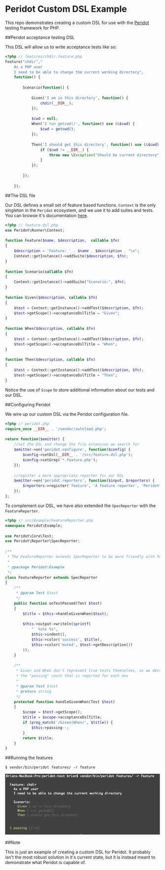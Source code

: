 Peridot Custom DSL Example
==========================

This repo demonstrates creating a custom DSL for use with the [Peridot](https://github.com/peridot-php/peridot) testing framework for PHP.

##Peridot acceptance testing DSL

This DSL will allow us to write acceptance tests like so:

```php
<?php // features/chdir.feature.php
Feature("chdir","
    As a PHP user
    I need to be able to change the current working directory",
    function() {

        Scenario(function() {

            Given('I am in this directory', function() {
                chdir(__DIR__);
            });

            $cwd = null;
            When('I run getcwd()', function() use (&$cwd) {
                $cwd = getcwd();
            });

            Then('I should get this directory', function() use (&$cwd) {
                if ($cwd != __DIR__) {
                    throw new \Exception("Should be current directory");
                }
            });

        });

    });
```

##The DSL file

Our DSL defines a small set of feature based functions. `Context` is the only singleton in the `Peridot` ecosystem,
and we use it to add suites and tests. You can browse it's documentation [here](http://peridot-php.github.io/docs/class-Peridot.Runner.Context.html).

```php
<?php // feature.dsl.php
use Peridot\Runner\Context;

function Feature($name, $description,  callable $fn)
{
    $description = 'Feature: ' . $name . $description . "\n";
    Context::getInstance()->addSuite($description, $fn);
}

function Scenario(callable $fn)
{
    Context::getInstance()->addSuite("Scenario:", $fn);
}

function Given($description, callable $fn)
{
    $test = Context::getInstance()->addTest($description, $fn);
    $test->getScope()->acceptanceDslTitle = "Given";
}

function When($description, callable $fn)
{
    $test = Context::getInstance()->addTest($description, $fn);
    $test->getScope()->acceptanceDslTitle = "When";
}

function Then($description, callable $fn)
{
    $test = Context::getInstance()->addTest($description, $fn);
    $test->getScope()->acceptanceDslTitle = "Then";
}
```

Notice the use of `Scope` to store additional information about our tests and our DSL.

##Configuring Peridot

We wire up our custom DSL via the Peridot configuration file.

```php
<?php // peridot.php
require_once __DIR__ . '/vendor/autoload.php';

return function($emitter) {
    //set the DSL and change the file extension we search for
    $emitter->on('peridot.configure', function($config) {
        $config->setDsl(__DIR__ . '/src/feature.dsl.php');
        $config->setGrep('*.feature.php');
    });

    //register a more appropriate reporter for our DSL
    $emitter->on('peridot.reporters', function($input, $reporters) {
        $reporters->register('feature', 'A feature reporter', 'Peridot\Example\FeatureReporter');
    });
};
```

To complement our DSL, we have also extended the `SpecReporter`
with the `FeatureReporter`.

```php
<?php // src/Example/FeatureReporter.php
namespace Peridot\Example;

use Peridot\Core\Test;
use Peridot\Reporter\SpecReporter;

/**
 * The FeatureReporter extends SpecReporter to be more friendly with feature language
 *
 * @package Peridot\Example
 */
class FeatureReporter extends SpecReporter
{
    /**
     * @param Test $test
     */
    public function onTestPassed(Test $test)
    {
        $title = $this->handleGivenWhen($test);

        $this->output->writeln(sprintf(
            "  %s%s %s",
            $this->indent(),
            $this->color('success', $title),
            $this->color('muted', $test->getDescription())
        ));
    }

    /**
     * Given and When don't represent true tests themselves, so we decrement
     * the "passing" count that is reported for each one
     *
     * @param Test $test
     * @return string
     */
    protected function handleGivenWhen(Test $test)
    {
        $scope = $test->getScope();
        $title = $scope->acceptanceDslTitle;
        if (preg_match('/Given|When/', $title)) {
            $this->passing--;
        }
        return $title;
    }
}
```

##Running the features

```
$ vendor/bin/peridot features/ -r feature
```

![Peridot acceptance testing](https://raw.githubusercontent.com/peridot-php/peridot-dsl-example/master/output.png "Peridot acceptance testing")

##Note

This is just an example of creating a custom DSL for Peridot. It probably isn't the most robust solution in it's current state, but it is instead meant to demonstrate what Peridot is capable of.
